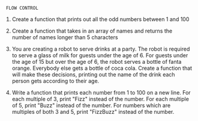      FLOW CONTROL

1. Create a function that prints out all the odd numbers between 1 and 100 


2. Create a function that takes in an array of names and returns the number of
   names longer than 5 characters


3. You are creating a robot to serve drinks at a party. The robot is required to
   serve a glass of milk for guests under the age of 6. For guests under the age of
   15 but over the age of 6, the robot serves a bottle of fanta orange. Everybody
   else gets a bottle of coca cola. Create a function that will make these
   decisions, printing out the name of the drink each person gets according to
   their age. 


4. Write a function that prints each number from 1 to 100 on a new line. For each
   multiple of 3, print "Fizz" instead of the number. For each multiple of 5, print
   "Buzz" instead of the number. For numbers which are multiples of both 3 and
   5, print "FizzBuzz" instead of the number. 